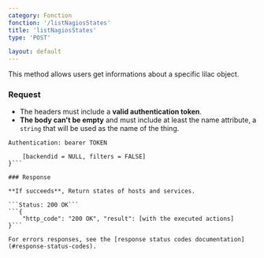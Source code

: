 ```yaml
---
category: Fonction
fonction: '/listNagiosStates'
title: 'listNagiosStates'
type: 'POST'

layout: default
---
```


This method allows users get informations about a specific lilac object.

### Request

* The headers must include a **valid authentication token**.
* **The body can't be empty** and must include at least the name attribute, a `string` that will be used as the name of the thing.

```Authentication: bearer TOKEN```
```{
    [backendid = NULL, filters = FALSE]
}```

### Response

**If succeeds**, Return states of hosts and services.

```Status: 200 OK```
```{
    "http_code": "200 OK", "result": [with the executed actions]
}```

For errors responses, see the [response status codes documentation](#response-status-codes).